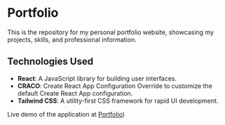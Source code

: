# Portfolio

This is the repository for my personal portfolio website, showcasing my projects, skills, and professional information.

## Technologies Used

- **React**: A JavaScript library for building user interfaces.
- **CRACO**: Create React App Configuration Override to customize the default Create React App configuration.
- **Tailwind CSS**: A utility-first CSS framework for rapid UI development.

Live demo of the application at [Portfolio](https://react-portfolio-raulanthropos.vercel.app/))
